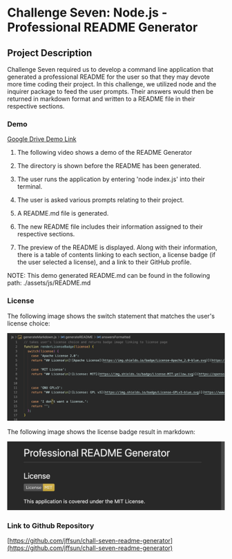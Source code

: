 # Challenge Seven: Node.js - Professional README Generator

## Project Description

Challenge Seven required us to develop a command line application that generated a professional README for the user so that they may devote more time coding their project. In this challenge, we utilized node and the inquirer package to feed the user prompts. Their answers would then be returned in markdown format and written to a README file in their respective sections.  

### Demo

[Google Drive Demo Link](https://drive.google.com/file/d/1G2AT_L6HObaEfjWh5C_i3xsd_qqBjMxo/view)

1. The following video shows a demo of the README Generator

2. The directory is shown before the README has been generated. 

3. The user runs the application by entering 'node index.js' into their terminal.

4. The user is asked various prompts relating to their project. 

5. A README.md file is generated.

6. The new README file includes their information assigned to their respective sections.

7. The preview of the README is displayed. Along with their information, there is a table of contents linking to each section, a license badge (if the user selected a license), and a link to their GitHub profile. 

NOTE: This demo generated README.md can be found in the following path:  ./assets/js/README.md


### License

The following image shows the switch statement that matches the user's license choice:


![License Code](./assets/images/license-code.png)


The following image shows the license badge result in markdown:


![License Code](./assets/images/license-markdown.png)

### Link to Github Repository
[https://github.com/jffsun/chall-seven-readme-generator](https://github.com/jffsun/chall-seven-readme-generator)
